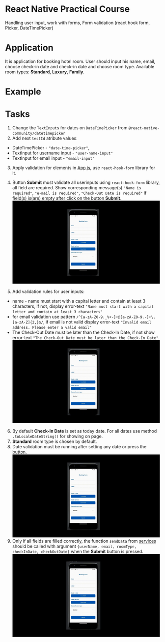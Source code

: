 # React Native Practical Course

Handling user input, work with forms, Form validation (react hook form, Picker, DateTimePicker)

# Application

It is application for booking hotel room. User should input his name, email, choose check-in date and check-in date and choose room type. Available room types: **Standard**, **Luxury**, **Family**.

# Example

# Tasks

1. Change the `TextInput`s for dates on `DateTimePicker` from `@react-native-community/datetimepicker`
2. Add next `testId` atribute values:

- DateTimePicker - `"date-time-picker"`,
- TextInput for username input - `"user-name-input"`
- TextInput for email input - `"email-input"`

3. Apply validation for elements in [App.js](App.js), use `react-hook-form` library for it.

4. Button **Submit** must validate all userinputs using `react-hook-form` library, all field are required. Show corresponding message(s) `"Name is required"`, `"e-mail is required"`, `"Check-Out Date is required"` if field(s) is(are) empty after click on the button **Submit**.
   ![](media/all%20fields%20are%20requirement.gif)
5. Add validation rules for user inputs:

- name - name must start with a capital letter and contain at least 3 characters, if not, display error-text `"Name must start with a capital letter and contain at least 3 characters"`
- for email validation use pattern `/^[a-zA-Z0-9._%+-]+@[a-zA-Z0-9.-]+\.[a-zA-Z]{2,}$/`, if email is not valid display error-text `"Invalid email address. Please enter a valid email"`
- The Check-Out Date must be later than the Check-In Date, if not show error-text `"The Check-Out Date must be later than the Check-In Date"`.
  ![](media/validation.gif)

6. By default **Check-In Date** is set as today date. For all dates use method `.toLocaleDateString()` for showing on page.
7. **Standard** room type is chosen by default.
8. Date validation must be running after setting any date or press the button.
   ![](media/date%20validation.gif)
9. Only if all fields are filled correctly, the function `sendData` from [services](services/sendDate.js) should be called with argument `{userName, email, roomType, checkInDate, checkOutDate}` when the **Submit** button is pressed.
   ![](media/correct%20input.gif)
